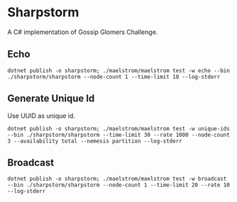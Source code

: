 # Sharpstorm
A C# implementation of Gossip Glomers Challenge.

## Echo
``` shell
dotnet publish -o sharpstorm; ./maelstrom/maelstrom test -w echo --bin ./sharpstorm/sharpstorm --node-count 1 --time-limit 10 --log-stderr
```

## Generate Unique Id
Use UUID as unique id.
``` shell
dotnet publish -o sharpstorm; ./maelstrom/maelstrom test -w unique-ids --bin ./sharpstorm/sharpstorm --time-limit 30 --rate 1000 --node-count 3 --availability total --nemesis partition --log-stderr
```

## Broadcast
``` shell
dotnet publish -o sharpstorm; ./maelstrom/maelstrom test -w broadcast --bin ./sharpstorm/sharpstorm --node-count 1 --time-limit 20 --rate 10 --log-stderr
```
